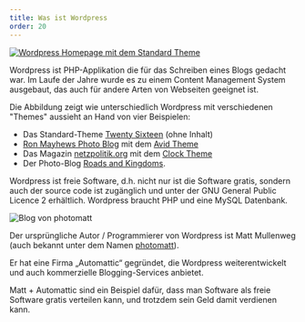 ```yaml
---
title: Was ist Wordpress
order: 20
---
```


[![Wordpress Homepage mit dem Standard Theme](/images/wordpress-default.jpg)](/images/wordpress-default.jpg)

Wordpress ist PHP-Applikation die für das Schreiben eines Blogs gedacht war. Im Laufe
der Jahre wurde es zu einem Content Management System ausgebaut, das auch für andere
Arten von Webseiten geeignet ist.

Die Abbildung zeigt wie unterschiedlich Wordpress mit verschiedenen "Themes" aussieht
an Hand von vier Beispielen: 

* Das Standard-Theme [Twenty Sixteen](https://wordpress.org/themes/twentysixteen/) (ohne Inhalt)
* [Ron Mayhews Photo Blog](https://ronmayhewphotography.wordpress.com/) mit dem [Avid Theme](https://wordpress.com/themes/avid/)
* Das Magazin [netzpolitik.org](https://netzpolitik.org)  mit dem [Clock Theme](https://mythemeshop.com/themes/clock/)
* Der Photo-Blog [Roads and Kingdoms](http://roadsandkingdoms.com/).


Wordpress ist freie Software, d.h. nicht nur ist die Software gratis, sondern auch der source code ist zugänglich und unter der GNU General Public Licence 2 erhältlich.  Wordpress braucht PHP und eine MySQL Datenbank. 


![Blog von photomatt](/images/photomatt.png)

Der ursprüngliche Autor / Programmierer von Wordpress ist Matt Mullenweg (auch bekannt unter dem Namen [photomatt](https://ma.tt/about/)). 

Er hat eine Firma „Automattic“ gegründet, die Wordpress weiterentwickelt und auch kommerzielle Blogging-Services anbietet.

Matt + Automattic sind ein Beispiel dafür, dass man Software als freie Software gratis verteilen kann, und trotzdem sein Geld damit verdienen kann.


